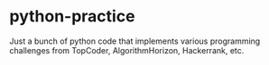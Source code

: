 # python-practice
Just a bunch of python code that implements various programming challenges from TopCoder, AlgorithmHorizon, Hackerrank, etc.
